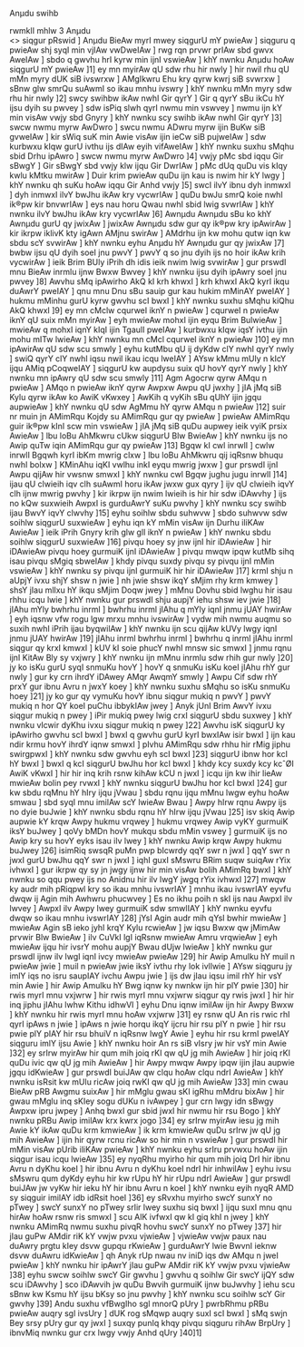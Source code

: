 Anµdu swihb
 
 rwmklI mhlw 3 Anµdu  
 <> siqgur pRswid ] 
 Anµdu BieAw myrI mwey siqgurU mY pwieAw ] 
 siqguru q pwieAw shj syqI min vjIAw vwDweIAw ] 
 rwg rqn prvwr prIAw sbd gwvx AweIAw ] 
 sbdo q gwvhu hrI kyrw min ijnI vswieAw ] 
 khY nwnku Anµdu hoAw siqgurU mY pwieAw ]1] 
 ey mn myirAw qU sdw rhu hir nwly ] 
 hir nwil rhu qU mMn myry dUK siB ivswrxw ] 
 AMgIkwru Ehu kry qyrw kwrj siB svwrxw ] 
 sBnw glw smrQu suAwmI so ikau mnhu ivswry ] 
 khY nwnku mMn myry sdw rhu hir nwly ]2] 
 swcy swihbw ikAw nwhI Gir qyrY ] 
 Gir q qyrY sBu ikCu hY ijsu dyih su pwvey ] 
 sdw isPiq slwh qyrI nwmu min vswvey ] 
 nwmu ijn kY min visAw vwjy sbd Gnyry ] 
 khY nwnku scy swihb ikAw nwhI Gir qyrY ]3] 
 swcw nwmu myrw AwDwro ] 
 swcu nwmu ADwru myrw ijin BuKw siB gvweIAw ] 
 kir sWiq suK min Awie visAw ijin ieCw siB pujweIAw ] 
 sdw kurbwxu kIqw gurU ivthu ijs dIAw eyih vifAweIAw ] 
 khY nwnku suxhu sMqhu sbid Drhu ipAwro ] 
 swcw nwmu myrw AwDwro ]4] 
 vwjy pMc sbd iqqu Gir sBwgY ] 
 Gir sBwgY sbd vwjy klw ijqu Gir DwrIAw ] 
 pMc dUq quDu vis kIqy kwlu kMtku mwirAw ] 
 Duir krim pwieAw quDu ijn kau is nwim hir kY lwgy ] 
 khY nwnku qh suKu hoAw iqqu Gir Anhd vwjy ]5] 
 swcI ilvY ibnu dyh inmwxI ] 
 dyh inmwxI ilvY bwJhu ikAw kry vycwrIAw ] 
 quDu bwJu smrQ koie nwhI ik®pw kir bnvwrIAw ] 
 eys nau horu Qwau nwhI sbid lwig svwrIAw ] 
 khY nwnku ilvY bwJhu ikAw kry vycwrIAw ]6] 
 Awnµdu Awnµdu sBu ko khY Awnµdu gurU qy jwixAw ] 
 jwixAw Awnµdu sdw gur qy ik®pw kry ipAwirAw ] 
 kir ikrpw iklivK kty igAwn AMjnu swirAw ] 
 AMdrhu ijn kw mohu qutw iqn kw sbdu scY svwirAw ] 
 khY nwnku eyhu Anµdu hY Awnµdu gur qy jwixAw ]7] 
 bwbw ijsu qU dyih soeI jnu pwvY ] 
 pwvY q so jnu dyih ijs no hoir ikAw krih vycwirAw ] 
 ieik Brim BUly iPrih dh idis ieik nwim lwig svwirAw ] 
 gur prswdI mnu BieAw inrmlu ijnw Bwxw Bwvey ] 
 khY nwnku ijsu dyih ipAwry soeI jnu pwvey ]8] 
 Awvhu sMq ipAwirho AkQ kI krh khwxI ] 
 krh khwxI AkQ kyrI ikqu duAwrY pweIAY ] 
 qnu mnu Dnu sBu sauip gur kau hukim mMinAY pweIAY ] 
 hukmu mMinhu gurU kyrw gwvhu scI bwxI ] 
 khY nwnku suxhu sMqhu kiQhu AkQ khwxI ]9] 
 ey mn cMclw cqurweI iknY n pwieAw ] 
 cqurweI n pwieAw iknY qU suix mMn myirAw ] 
 eyh mwieAw mohxI ijin eyqu Brim BulwieAw ] 
 mwieAw q mohxI iqnY kIqI ijin TgaulI pweIAw ] 
 kurbwxu kIqw iqsY ivthu ijin mohu mITw lwieAw ] 
 khY nwnku mn cMcl cqurweI iknY n pwieAw ]10] 
 ey mn ipAwirAw qU sdw scu smwly ] 
 eyhu kutMbu qU ij dyKdw clY nwhI qyrY nwly ] 
 swiQ qyrY clY nwhI iqsu nwil ikau icqu lweIAY ] 
 AYsw kMmu mUly n kIcY ijqu AMiq pCoqweIAY ] 
 siqgurU kw aupdysu suix qU hovY qyrY nwly ] 
 khY nwnku mn ipAwry qU sdw scu smwly ]11] 
 Agm Agocrw qyrw AMqu n pwieAw ] 
 AMqo n pwieAw iknY qyrw Awpxw Awpu qU jwxhy ] 
 jIA jMq siB Kylu qyrw ikAw ko AwiK vKwxey ] 
 AwKih q vyKih sBu qUhY ijin jgqu aupwieAw ] 
 khY nwnku qU sdw AgMmu hY qyrw AMqu n pwieAw ]12] 
 suir nr muin jn AMimRqu Kojdy su AMimRqu gur qy pwieAw ] 
 pwieAw AMimRqu guir ik®pw kInI scw min vswieAw ] 
 jIA jMq siB quDu aupwey ieik vyiK prsix AwieAw ] 
 lbu loBu AhMkwru cUkw siqgurU Blw BwieAw ] 
 khY nwnku ijs no Awip quTw iqin AMimRqu gur qy pwieAw ]13] 
 Bgqw kI cwl inrwlI ] 
 cwlw inrwlI Bgqwh kyrI ibKm mwrig clxw ] 
 lbu loBu AhMkwru qij iqRsnw bhuqu nwhI bolxw ] 
 KMinAhu iqKI vwlhu inkI eyqu mwrig jwxw ] 
 gur prswdI ijnI Awpu qijAw hir vwsnw smwxI ] 
 khY nwnku cwl Bgqw jughu jugu inrwlI ]14] 
 ijau qU clwieih iqv clh suAwmI horu ikAw jwxw gux qyry ] 
 ijv qU clwieih iqvY clh ijnw mwrig pwvhy ] 
 kir ikrpw ijn nwim lwieih is hir hir sdw iDAwvhy ] 
 ijs no kQw suxwieih AwpxI is gurduAwrY suKu pwvhy ] 
 khY nwnku scy swihb ijau BwvY iqvY clwvhy ]15] 
 eyhu soihlw sbdu suhwvw ] 
 sbdo suhwvw sdw soihlw siqgurU suxwieAw ] 
 eyhu iqn kY mMin visAw ijn Durhu iliKAw AwieAw ] 
 ieik iPrih Gnyry krih glw glI iknY n pwieAw ] 
 khY nwnku sbdu soihlw siqgurU suxwieAw ]16] 
 pivqu hoey sy jnw ijnI hir iDAwieAw ] 
 hir iDAwieAw pivqu hoey gurmuiK ijnI iDAwieAw ] 
 pivqu mwqw ipqw kutMb sihq isau pivqu sMgiq sbweIAw ] 
 khdy pivqu suxdy pivqu sy pivqu ijnI mMin vswieAw ] 
 khY nwnku sy pivqu ijnI gurmuiK hir hir iDAwieAw ]17] 
 krmI shju n aUpjY ivxu shjY shsw n jwie ] 
 nh jwie shsw ikqY sMjim rhy krm kmwey ] 
 shsY jIau mlIxu hY ikqu sMjim Doqw jwey ] 
 mMnu Dovhu sbid lwghu hir isau rhhu icqu lwie ] 
 khY nwnku gur prswdI shju aupjY iehu shsw iev jwie ]18] 
 jIAhu mYly bwhrhu inrml ] 
 bwhrhu inrml jIAhu q mYly iqnI jnmu jUAY hwirAw ] 
 eyh iqsnw vfw rogu lgw mrxu mnhu ivswirAw ] 
 vydw mih nwmu auqmu so suxih nwhI iPrih ijau byqwilAw ] 
 khY nwnku ijn scu qijAw kUVy lwgy iqnI jnmu jUAY hwirAw ]19] 
 jIAhu inrml bwhrhu inrml ] 
 bwhrhu q inrml jIAhu inrml siqgur qy krxI kmwxI ] 
 kUV kI soie phucY nwhI mnsw sic smwxI ] 
 jnmu rqnu ijnI KitAw Bly sy vxjwry ] 
 khY nwnku ijn mMnu inrmlu sdw rhih gur nwly ]20] 
 jy ko isKu gurU syqI snmuKu hovY ] 
 hovY q snmuKu isKu koeI jIAhu rhY gur nwly ] 
 gur ky crn ihrdY iDAwey AMqr AwqmY smwly ] 
 Awpu Cif sdw rhY prxY gur ibnu Avru n jwxY koey ] 
 khY nwnku suxhu sMqhu so isKu snmuKu hoey ]21] 
 jy ko gur qy vymuKu hovY ibnu siqgur mukiq n pwvY ] 
 pwvY mukiq n hor QY koeI puChu ibbykIAw jwey ] 
 Anyk jUnI Brim AwvY ivxu siqgur mukiq n pwey ] 
 iPir mukiq pwey lwig crxI siqgurU sbdu suxwey ] 
 khY nwnku vIcwir dyKhu ivxu siqgur mukiq n pwey ]22] 
 Awvhu isK siqgurU ky ipAwirho gwvhu scI bwxI ] 
 bwxI q gwvhu gurU kyrI bwxIAw isir bwxI ] 
 ijn kau ndir krmu hovY ihrdY iqnw smwxI ] 
 pIvhu AMimRqu sdw rhhu hir rMig jiphu swirgpwxI ] 
 khY nwnku sdw gwvhu eyh scI bwxI ]23] 
 siqgurU ibnw hor kcI hY bwxI ] 
 bwxI q kcI siqgurU bwJhu hor kcI bwxI ] 
 khdy kcy suxdy kcy kcˆØI AwiK vKwxI ] 
 hir hir inq krih rsnw kihAw kCU n jwxI ] 
 icqu ijn kw ihir lieAw mwieAw bolin pey rvwxI ] 
 khY nwnku siqgurU bwJhu hor kcI bwxI ]24] 
 gur kw sbdu rqMnu hY hIry ijqu jVwau ] 
 sbdu rqnu ijqu mMnu lwgw eyhu hoAw smwau ] 
 sbd syqI mnu imilAw scY lwieAw Bwau ] 
 Awpy hIrw rqnu Awpy ijs no dyie buJwie ] 
 khY nwnku sbdu rqnu hY hIrw ijqu jVwau ]25] 
 isv skiq Awip aupwie kY krqw Awpy hukmu vrqwey ] 
 hukmu vrqwey Awip vyKY gurmuiK iksY buJwey ] 
 qoVy bMDn hovY mukqu sbdu mMin vswey ] 
 gurmuiK ijs no Awip kry su hovY eyks isau ilv lwey ] 
 khY nwnku Awip krqw Awpy hukmu buJwey ]26] 
 isimRiq swsqR puMn pwp bIcwrdy qqY swr n jwxI ] 
 qqY swr n jwxI gurU bwJhu qqY swr n jwxI ] 
 iqhI guxI sMswru BRim suqw suiqAw rYix ivhwxI ] 
 gur ikrpw qy sy jn jwgy ijnw hir min visAw bolih AMimRq bwxI ] 
 khY nwnku so qqu pwey ijs no Anidnu hir ilv lwgY jwgq rYix ivhwxI ]27] 
 mwqw ky audr mih pRiqpwl kry so ikau mnhu ivswrIAY ] 
 mnhu ikau ivswrIAY eyvfu dwqw ij Agin mih Awhwru phucwvey ] 
 Es no ikhu poih n skI ijs nau AwpxI ilv lwvey ] 
 AwpxI ilv Awpy lwey gurmuiK sdw smwlIAY ] 
 khY nwnku eyvfu dwqw so ikau mnhu ivswrIAY ]28] 
 jYsI Agin audr mih qYsI bwhir mwieAw ] 
 mwieAw Agin sB ieko jyhI krqY Kylu rcwieAw ] 
 jw iqsu Bwxw qw jMimAw prvwir Blw BwieAw ] 
 ilv CuVkI lgI iqRsnw mwieAw Amru vrqwieAw ] 
 eyh mwieAw ijqu hir ivsrY mohu aupjY Bwau dUjw lwieAw ] 
 khY nwnku gur prswdI ijnw ilv lwgI iqnI ivcy mwieAw pwieAw ]29] 
 hir Awip Amulku hY muil n pwieAw jwie ] 
 muil n pwieAw jwie iksY ivthu rhy lok ivllwie ] 
 AYsw siqguru jy imlY iqs no isru saupIAY ivchu Awpu jwie ] 
 ijs dw jIau iqsu imil rhY hir vsY min Awie ] 
 hir Awip Amulku hY Bwg iqnw ky nwnkw ijn hir plY pwie ]30] 
 hir rwis myrI mnu vxjwrw ] 
 hir rwis myrI mnu vxjwrw siqgur qy rwis jwxI ] 
 hir hir inq jiphu jIAhu lwhw Kithu idhwVI ] 
 eyhu Dnu iqnw imilAw ijn hir Awpy Bwxw ] 
 khY nwnku hir rwis myrI mnu hoAw vxjwrw ]31] 
 ey rsnw qU An ris rwic rhI qyrI ipAws n jwie ] 
 ipAws n jwie horqu ikqY ijcru hir rsu plY n pwie ] 
 hir rsu pwie plY pIAY hir rsu bhuiV n iqRsnw lwgY Awie ] 
 eyhu hir rsu krmI pweIAY siqguru imlY ijsu Awie ] 
 khY nwnku hoir An rs siB vIsry jw hir vsY min Awie ]32] 
 ey srIrw myirAw hir qum mih joiq rKI qw qU jg mih AwieAw ] 
 hir joiq rKI quDu ivic qw qU jg mih AwieAw ] 
 hir Awpy mwqw Awpy ipqw ijin jIau aupwie jgqu idKwieAw ] 
 gur prswdI buiJAw qw clqu hoAw clqu ndrI AwieAw ] 
 khY nwnku isRsit kw mUlu ricAw joiq rwKI qw qU jg mih AwieAw ]33] 
 min cwau BieAw pRB Awgmu suixAw ] 
 hir mMglu gwau sKI igRhu mMdru bixAw ] 
 hir gwau mMglu inq sKIey sogu dUKu n ivAwpey ] 
 gur crn lwgy idn sBwgy Awpxw ipru jwpey ] 
 Anhq bwxI gur sbid jwxI hir nwmu hir rsu Bogo ] 
 khY nwnku pRBu Awip imilAw krx kwrx jogo ]34] 
 ey srIrw myirAw iesu jg mih Awie kY ikAw quDu krm kmwieAw ] 
 ik krm kmwieAw quDu srIrw jw qU jg mih AwieAw ] 
 ijin hir qyrw rcnu ricAw so hir min n vswieAw ] 
 gur prswdI hir mMin visAw pUrib iliKAw pwieAw ] 
 khY nwnku eyhu srIru prvwxu hoAw ijin siqgur isau icqu lwieAw ]35] 
 ey nyqRhu myirho hir qum mih joiq DrI hir ibnu Avru n dyKhu koeI ] 
 hir ibnu Avru n dyKhu koeI ndrI hir inhwilAw ] 
 eyhu ivsu sMswru qum dyKdy eyhu hir kw rUpu hY hir rUpu ndrI AwieAw ] 
 gur prswdI buiJAw jw vyKw hir ieku hY hir ibnu Avru n koeI ] 
 khY nwnku eyih nyqR AMD sy siqguir imilAY idb idRsit hoeI ]36] 
 ey sRvxhu myirho swcY sunxY no pTwey ] 
 swcY sunxY no pTwey srIir lwey suxhu siq bwxI ] 
 ijqu suxI mnu qnu hirAw hoAw rsnw ris smwxI ] 
 scu AlK ivfwxI qw kI giq khI n jwey ] 
 khY nwnku AMimRq nwmu suxhu pivqR hovhu swcY sunxY no pTwey ]37] 
 hir jIau guPw AMdir riK kY vwjw pvxu vjwieAw ] 
 vjwieAw vwjw paux nau duAwry prgtu kIey dsvw gupqu rKwieAw ] 
 gurduAwrY lwie BwvnI ieknw dsvw duAwru idKwieAw ] 
 qh Anyk rUp nwau nv iniD iqs dw AMqu n jweI pwieAw ] 
 khY nwnku hir ipAwrY jIau guPw AMdir riK kY vwjw pvxu vjwieAw ]38] 
 eyhu swcw soihlw swcY Gir gwvhu ] 
 gwvhu q soihlw Gir swcY ijQY sdw scu iDAwvhy ] 
 sco iDAwvih jw quDu Bwvih gurmuiK ijnw buJwvhy ] 
 iehu scu sBnw kw Ksmu hY ijsu bKsy so jnu pwvhy ] 
 khY nwnku scu soihlw scY Gir gwvhy ]39] 
 Andu suxhu vfBwgIho sgl mnorQ pUry ] 
 pwrbRhmu pRBu pwieAw auqry sgl ivsUry ] 
 dUK rog sMqwp auqry suxI scI bwxI ] 
 sMq swjn Bey srsy pUry gur qy jwxI ] 
 suxqy punIq khqy pivqu siqguru rihAw BrpUry ] 
 ibnvMiq nwnku gur crx lwgy vwjy Anhd qUry ]40]1] 


